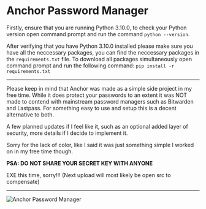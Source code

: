 # Anchor Password Manager
Firstly, ensure that you are running Python 3.10.0, to check your Python version open command prompt and run the command ```python --version```. 

After verifying that you have Python 3.10.0 installed please make sure you have all the neccessary packages, you can find the neccessary packages in the ```requirements.txt``` file. To download all packages simultaneously open command prompt and run the following command: ```pip install -r requirements.txt```

 -----------------------------------------------------------------------------
Please keep in mind that Anchor was made as a simple side project in my free time. While it does protect your passwords to an extent it was NOT made to contend with mainstream password managers such as Bitwarden and Lastpass. For something easy to use and setup this is a decent alternative to both.

A few planned updates if I feel like it, such as an optional added layer of security, more details if I decide to implement it.

Sorry for the lack of color, like I said it was just something simple I worked on in my free time though.

**PSA: DO NOT SHARE YOUR SECRET KEY WITH ANYONE**

EXE this time, sorry!!! (Next upload will most likely be open src to compensate)

-----------------------------------------------------------------------------
![Anchor Password Manager](https://cdn.discordapp.com/attachments/928077111019860068/1131830026422190090/image.png)